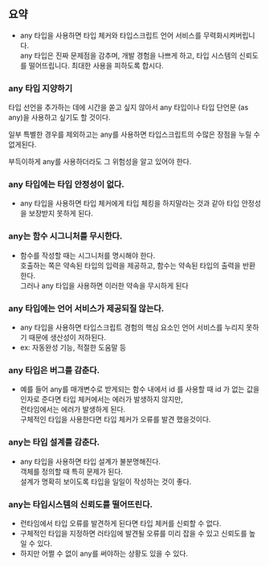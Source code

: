 ## 요약
- any 타입을 사용하면 타입 체커와 타입스크립트 언어 서비스를 무력화시켜버립니다.<br>
any 타입은 진짜 문제점을 감추며, 개발 경험을 나쁘게 하고, 타입 시스템의 신뢰도를 떨어뜨립니다. 최대한 사용을 피하도록 합시다.

### any 타입 지양하기
타입 선언을 추가하는 데에 시간을 쏟고 싶지 않아서 any 타입이나 타입 단언문 (as any)을 사용하고 싶기도 할 것이다.

일부 특별한 경우를 제외하고는 any를 사용하면 타입스크립트의 수많은 장점을 누릴 수 없게된다.

부득이하게 any를 사용하더라도 그 위험성을 알고 있어야 한다.

### any 타입에는 타입 안정성이 없다.
- any 타입을 사용하면 타입 체커에게 타입 체킹을 하지말라는 것과 같아 타입 안정성을 보장받지 못하게 된다.

### any는 함수 시그니처를 무시한다.
- 함수를 작성할 때는 시그니처를 명시해야 한다.<br>
호출하는 쪽은 약속된 타입의 입력을 제공하고, 함수는 약속된 타입의 출력을 반환한다.<br>
그러나 any 타입을 사용하면 이러한 약속을 무시하게 된다

### any 타입에는 언어 서비스가 제공되질 않는다.
- any 타입을 사용하면 타입스크립트 경험의 핵심 요소인 언어 서비스를 누리지 못하기 때문에 생산성이 저하된다.
- ex: 자동완성 기능, 적절한 도움말 등

### any 타입은 버그를 감춘다.
- 예를 들어 any를 매개변수로 받게되는 함수 내에서 id 를 사용할 때 id 가 없는 값을 인자로 준다면 타입 체커에서는 에러가 발생하지 않지만, <br>런타임에서는 에러가 발생하게 된다. <br>구체적인 타입을 사용한다면 타입 체커가 오류를 발견 했을것이다.

### any는 타입 설계를 감춘다.
- any 타입을 사용하면 타입 설계가 불분명해진다. <br>객체를 정의할 때 특히 문제가 된다. <br>설계가 명확히 보이도록 타입을 일일이 작성하는 것이 좋다.

### any는 타입시스템의 신뢰도를 떨어뜨린다.
- 런타임에서 타입 오류를 발견하게 된다면 타입 체커를 신뢰할 수 없다.
- 구체적인 타입을 지정하면 러타임에 발견될 오류를 미리 잡을 수 있고 신뢰도를 높일 수 있다.
- 하지만 어쩔 수 없이 any를 써야하는 상황도 있을 수 있다.